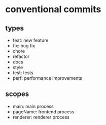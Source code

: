 # conventional commits

## types

* feat: new feature
* fix: bug fix
* chore
* refactor
* docs
* style
* test: tests
* perf: performance improvements

## scopes

* main: main process
* pageName: frontend process
* renderer: renderer process